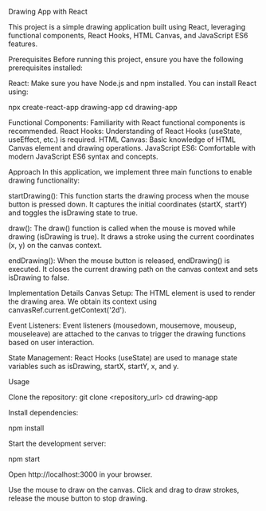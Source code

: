 Drawing App with React

This project is a simple drawing application built using React, leveraging functional components, React Hooks, HTML Canvas, and JavaScript ES6 features.

Prerequisites
Before running this project, ensure you have the following prerequisites installed:

React: Make sure you have Node.js and npm installed. You can install React using:

npx create-react-app drawing-app
cd drawing-app

Functional Components: Familiarity with React functional components is recommended.
React Hooks: Understanding of React Hooks (useState, useEffect, etc.) is required.
HTML Canvas: Basic knowledge of HTML Canvas element and drawing operations.
JavaScript ES6: Comfortable with modern JavaScript ES6 syntax and concepts.

Approach
In this application, we implement three main functions to enable drawing functionality:

startDrawing(): This function starts the drawing process when the mouse button is pressed down. It captures the initial coordinates (startX, startY) and toggles the isDrawing state to true.

draw(): The draw() function is called when the mouse is moved while drawing (isDrawing is true). It draws a stroke using the current coordinates (x, y) on the canvas context.

endDrawing(): When the mouse button is released, endDrawing() is executed. It closes the current drawing path on the canvas context and sets isDrawing to false.

Implementation Details
Canvas Setup: The HTML <canvas> element is used to render the drawing area. We obtain its context using canvasRef.current.getContext('2d').

Event Listeners: Event listeners (mousedown, mousemove, mouseup, mouseleave) are attached to the canvas to trigger the drawing functions based on user interaction.

State Management: React Hooks (useState) are used to manage state variables such as isDrawing, startX, startY, x, and y.

Usage

Clone the repository:
git clone <repository_url>
cd drawing-app

Install dependencies:

npm install

Start the development server:

npm start

Open http://localhost:3000 in your browser.

Use the mouse to draw on the canvas. Click and drag to draw strokes, release the mouse button to stop drawing.
